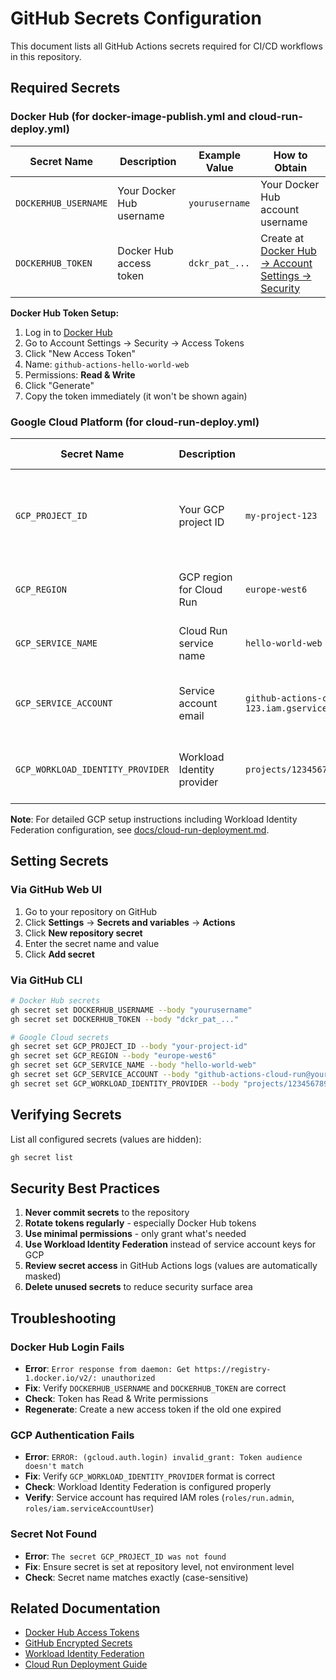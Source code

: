 # GitHub Secrets Configuration

This document lists all GitHub Actions secrets required for CI/CD workflows in this repository.

## Required Secrets

### Docker Hub (for docker-image-publish.yml and cloud-run-deploy.yml)

| Secret Name | Description | Example Value | How to Obtain |
|------------|-------------|---------------|---------------|
| `DOCKERHUB_USERNAME` | Your Docker Hub username | `yourusername` | Your Docker Hub account username |
| `DOCKERHUB_TOKEN` | Docker Hub access token | `dckr_pat_...` | Create at [Docker Hub → Account Settings → Security](https://hub.docker.com/settings/security) |

**Docker Hub Token Setup:**
1. Log in to [Docker Hub](https://hub.docker.com)
2. Go to Account Settings → Security → Access Tokens
3. Click "New Access Token"
4. Name: `github-actions-hello-world-web`
5. Permissions: **Read & Write**
6. Click "Generate"
7. Copy the token immediately (it won't be shown again)

### Google Cloud Platform (for cloud-run-deploy.yml)

| Secret Name | Description | Example Value | How to Obtain |
|------------|-------------|---------------|---------------|
| `GCP_PROJECT_ID` | Your GCP project ID | `my-project-123` | From GCP Console or `gcloud config get-value project` |
| `GCP_REGION` | GCP region for Cloud Run | `europe-west6` | Choose from [available regions](https://cloud.google.com/run/docs/locations) |
| `GCP_SERVICE_NAME` | Cloud Run service name | `hello-world-web` | Choose a name for your service |
| `GCP_SERVICE_ACCOUNT` | Service account email | `github-actions-cloud-run@my-project-123.iam.gserviceaccount.com` | Created during Workload Identity setup |
| `GCP_WORKLOAD_IDENTITY_PROVIDER` | Workload Identity provider | `projects/123456789/locations/global/workloadIdentityPools/...` | Output from Workload Identity setup |

**Note**: For detailed GCP setup instructions including Workload Identity Federation configuration, see [docs/cloud-run-deployment.md](./cloud-run-deployment.md).

## Setting Secrets

### Via GitHub Web UI

1. Go to your repository on GitHub
2. Click **Settings** → **Secrets and variables** → **Actions**
3. Click **New repository secret**
4. Enter the secret name and value
5. Click **Add secret**

### Via GitHub CLI

```bash
# Docker Hub secrets
gh secret set DOCKERHUB_USERNAME --body "yourusername"
gh secret set DOCKERHUB_TOKEN --body "dckr_pat_..."

# Google Cloud secrets
gh secret set GCP_PROJECT_ID --body "your-project-id"
gh secret set GCP_REGION --body "europe-west6"
gh secret set GCP_SERVICE_NAME --body "hello-world-web"
gh secret set GCP_SERVICE_ACCOUNT --body "github-actions-cloud-run@your-project-id.iam.gserviceaccount.com"
gh secret set GCP_WORKLOAD_IDENTITY_PROVIDER --body "projects/123456789/locations/global/workloadIdentityPools/github-actions-pool/providers/github-actions-provider"
```

## Verifying Secrets

List all configured secrets (values are hidden):

```bash
gh secret list
```

## Security Best Practices

1. **Never commit secrets** to the repository
2. **Rotate tokens regularly** - especially Docker Hub tokens
3. **Use minimal permissions** - only grant what's needed
4. **Use Workload Identity Federation** instead of service account keys for GCP
5. **Review secret access** in GitHub Actions logs (values are automatically masked)
6. **Delete unused secrets** to reduce security surface area

## Troubleshooting

### Docker Hub Login Fails

- **Error**: `Error response from daemon: Get https://registry-1.docker.io/v2/: unauthorized`
- **Fix**: Verify `DOCKERHUB_USERNAME` and `DOCKERHUB_TOKEN` are correct
- **Check**: Token has Read & Write permissions
- **Regenerate**: Create a new access token if the old one expired

### GCP Authentication Fails

- **Error**: `ERROR: (gcloud.auth.login) invalid_grant: Token audience doesn't match`
- **Fix**: Verify `GCP_WORKLOAD_IDENTITY_PROVIDER` format is correct
- **Check**: Workload Identity Federation is configured properly
- **Verify**: Service account has required IAM roles (`roles/run.admin`, `roles/iam.serviceAccountUser`)

### Secret Not Found

- **Error**: `The secret GCP_PROJECT_ID was not found`
- **Fix**: Ensure secret is set at repository level, not environment level
- **Check**: Secret name matches exactly (case-sensitive)

## Related Documentation

- [Docker Hub Access Tokens](https://docs.docker.com/docker-hub/access-tokens/)
- [GitHub Encrypted Secrets](https://docs.github.com/en/actions/security-guides/encrypted-secrets)
- [Workload Identity Federation](https://cloud.google.com/iam/docs/workload-identity-federation)
- [Cloud Run Deployment Guide](./cloud-run-deployment.md)
